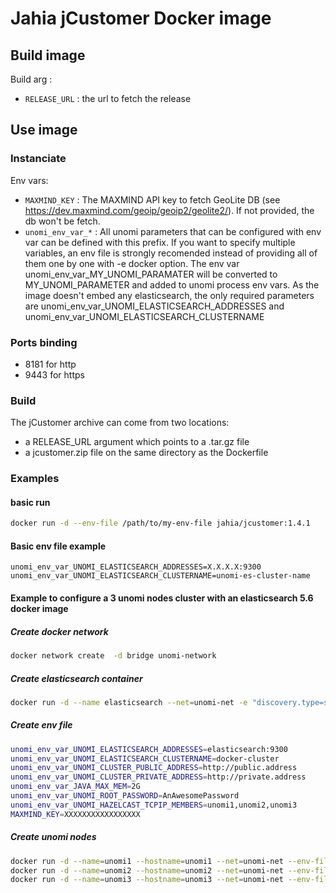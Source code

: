 # Jahia jCustomer Docker image

## Build image
Build arg :
* `RELEASE_URL` : the url to fetch the release

## Use image
### Instanciate
Env vars:
* `MAXMIND_KEY` : The MAXMIND API key to fetch GeoLite DB (see https://dev.maxmind.com/geoip/geoip2/geolite2/). If not provided, the db won't be fetch.
* `unomi_env_var_*` : All unomi parameters that can be configured with env var can be defined with this prefix. If you want to specify multiple variables, an env file is strongly recomended instead of providing all of them one by one with -e docker option. The env var unomi_env_var_MY_UNOMI_PARAMATER will be converted to MY_UNOMI_PARAMETER and added to unomi process env vars. As the image doesn't embed any elasticsearch, the only required parameters are unomi_env_var_UNOMI_ELASTICSEARCH_ADDRESSES and unomi_env_var_UNOMI_ELASTICSEARCH_CLUSTERNAME

### Ports binding
- 8181 for http
- 9443 for https

### Build

The jCustomer archive can come from two locations:
 - a RELEASE_URL argument which points to a .tar.gz file
 - a jcustomer.zip file on the same directory as the Dockerfile

### Examples
#### basic run
```bash
docker run -d --env-file /path/to/my-env-file jahia/jcustomer:1.4.1
```

#### Basic env file example
```
unomi_env_var_UNOMI_ELASTICSEARCH_ADDRESSES=X.X.X.X:9300
unomi_env_var_UNOMI_ELASTICSEARCH_CLUSTERNAME=unomi-es-cluster-name
```

#### Example to configure a 3 unomi nodes cluster with an elasticsearch 5.6 docker image
##### Create docker network
``` bash
docker network create  -d bridge unomi-network
```
##### Create elasticsearch container
``` bash
docker run -d --name elasticsearch --net=unomi-net -e "discovery.type=single-node" -e xpack.security.enabled=false docker.elastic.co/elasticsearch/elasticsearch:5.6.16
```
##### Create env file
``` bash
unomi_env_var_UNOMI_ELASTICSEARCH_ADDRESSES=elasticsearch:9300
unomi_env_var_UNOMI_ELASTICSEARCH_CLUSTERNAME=docker-cluster
unomi_env_var_UNOMI_CLUSTER_PUBLIC_ADDRESS=http://public.address
unomi_env_var_UNOMI_CLUSTER_PRIVATE_ADDRESS=http://private.address
unomi_env_var_JAVA_MAX_MEM=2G
unomi_env_var_UNOMI_ROOT_PASSWORD=AnAwesomePassword
unomi_env_var_UNOMI_HAZELCAST_TCPIP_MEMBERS=unomi1,unomi2,unomi3
MAXMIND_KEY=XXXXXXXXXXXXXXXXX
```
##### Create unomi nodes
``` bash
docker run -d --name=unomi1 --hostname=unomi1 --net=unomi-net --env-file ./env_file jahia/jcustomer:1.4.1
docker run -d --name=unomi2 --hostname=unomi2 --net=unomi-net --env-file ./env_file jahia/jcustomer:1.4.1
docker run -d --name=unomi3 --hostname=unomi3 --net=unomi-net --env-file ./env_file jahia/jcustomer:1.4.1
```
